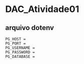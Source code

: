 # DAC_Atividade01

## arquivo dotenv
```
PG_HOST =
PG_PORT =
PG_USERNAME =
PG_PASSWORD = 
PG_DATABASE = 
```
